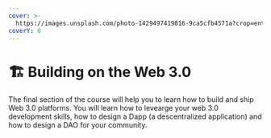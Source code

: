 ```yaml
---
cover: >-
  https://images.unsplash.com/photo-1429497419816-9ca5cfb4571a?crop=entropy&cs=srgb&fm=jpg&ixid=MnwxOTcwMjR8MHwxfHNlYXJjaHwyfHxidWlsZHxlbnwwfHx8fDE2MzQ0Mjk0MjU&ixlib=rb-1.2.1&q=85
coverY: 0
---
```


# 🏗 Building on the Web 3.0

The final section of the course will help you to learn how to build and ship Web 3.0 platforms. You will learn how to levearge your web 3.0 development skills, how to design a Dapp (a descentralized application) and how to design a DAO for your community.
